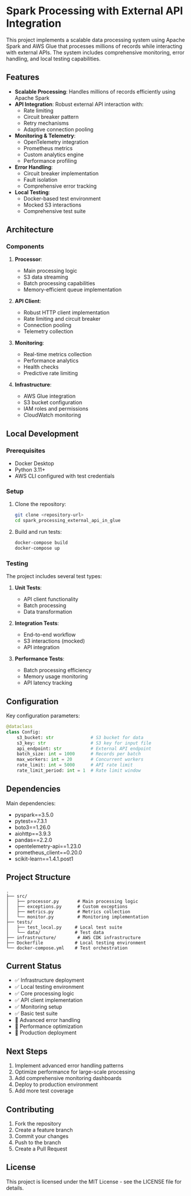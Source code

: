 # Spark Processing with External API Integration

This project implements a scalable data processing system using Apache Spark and AWS Glue that processes millions of records while interacting with external APIs. The system includes comprehensive monitoring, error handling, and local testing capabilities.

## Features

- **Scalable Processing**: Handles millions of records efficiently using Apache Spark
- **API Integration**: Robust external API interaction with:
  - Rate limiting
  - Circuit breaker pattern
  - Retry mechanisms
  - Adaptive connection pooling
- **Monitoring & Telemetry**:
  - OpenTelemetry integration
  - Prometheus metrics
  - Custom analytics engine
  - Performance profiling
- **Error Handling**:
  - Circuit breaker implementation
  - Fault isolation
  - Comprehensive error tracking
- **Local Testing**:
  - Docker-based test environment
  - Mocked S3 interactions
  - Comprehensive test suite

## Architecture

### Components

1. **Processor**:
   - Main processing logic
   - S3 data streaming
   - Batch processing capabilities
   - Memory-efficient queue implementation

2. **API Client**:
   - Robust HTTP client implementation
   - Rate limiting and circuit breaker
   - Connection pooling
   - Telemetry collection

3. **Monitoring**:
   - Real-time metrics collection
   - Performance analytics
   - Health checks
   - Predictive rate limiting

4. **Infrastructure**:
   - AWS Glue integration
   - S3 bucket configuration
   - IAM roles and permissions
   - CloudWatch monitoring

## Local Development

### Prerequisites

- Docker Desktop
- Python 3.11+
- AWS CLI configured with test credentials

### Setup

1. Clone the repository:
   ```bash
   git clone <repository-url>
   cd spark_processing_external_api_in_glue
   ```

2. Build and run tests:
   ```bash
   docker-compose build
   docker-compose up
   ```

### Testing

The project includes several test types:

1. **Unit Tests**:
   - API client functionality
   - Batch processing
   - Data transformation

2. **Integration Tests**:
   - End-to-end workflow
   - S3 interactions (mocked)
   - API integration

3. **Performance Tests**:
   - Batch processing efficiency
   - Memory usage monitoring
   - API latency tracking

## Configuration

Key configuration parameters:

```python
@dataclass
class Config:
    s3_bucket: str              # S3 bucket for data
    s3_key: str                 # S3 key for input file
    api_endpoint: str           # External API endpoint
    batch_size: int = 1000      # Records per batch
    max_workers: int = 20       # Concurrent workers
    rate_limit: int = 5000      # API rate limit
    rate_limit_period: int = 1  # Rate limit window
```

## Dependencies

Main dependencies:

- pyspark==3.5.0
- pytest==7.3.1
- boto3==1.26.0
- aiohttp==3.9.3
- pandas==2.2.0
- opentelemetry-api==1.23.0
- prometheus_client==0.20.0
- scikit-learn==1.4.1.post1

## Project Structure

```
.
├── src/
│   ├── processor.py       # Main processing logic
│   ├── exceptions.py      # Custom exceptions
│   ├── metrics.py         # Metrics collection
│   └── monitor.py         # Monitoring implementation
├── tests/
│   ├── test_local.py     # Local test suite
│   └── data/             # Test data
├── infrastructure/        # AWS CDK infrastructure
├── Dockerfile            # Local testing environment
└── docker-compose.yml    # Test orchestration
```

## Current Status

- ✅ Infrastructure deployment
- ✅ Local testing environment
- ✅ Core processing logic
- ✅ API client implementation
- ✅ Monitoring setup
- ✅ Basic test suite
- 🚧 Advanced error handling
- 🚧 Performance optimization
- 🚧 Production deployment

## Next Steps

1. Implement advanced error handling patterns
2. Optimize performance for large-scale processing
3. Add comprehensive monitoring dashboards
4. Deploy to production environment
5. Add more test coverage

## Contributing

1. Fork the repository
2. Create a feature branch
3. Commit your changes
4. Push to the branch
5. Create a Pull Request

## License

This project is licensed under the MIT License - see the LICENSE file for details.
